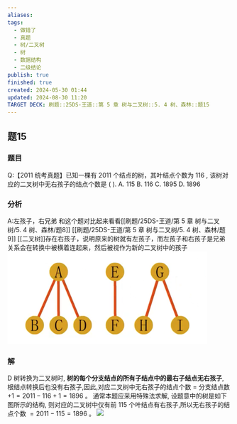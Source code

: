 ```yaml
---
aliases: 
tags:
  - 做错了
  - 真题
  - 树/二叉树
  - 树
  - 数据结构
  - 二级结论
publish: true
finished: true
created: 2024-05-30 01:44
updated: 2024-08-30 11:20
TARGET DECK: 刷题::25DS-王道::第 5 章 树与二叉树::5. 4 树、森林::题15
---
```

## 题15
### 题目
Q:【2011 统考真题】已知一棵有 2011 个结点的树，其叶结点个数为 116 , 该树对应的二叉树中无右孩子的结点个数是 ( ).
A. 115 
B. 116 
C. 1895 
D. 1896
### 分析
A:左孩子，右兄弟
和这个题对比起来看看[[刷题/25DS-王道/第 5 章 树与二叉树/5. 4 树、森林/题8]]
[[刷题/25DS-王道/第 5 章 树与二叉树/5. 4 树、森林/题9]]
[[二叉树]]存在右孩子，说明原来的树就有左孩子，而左孩子和右孩子是兄弟关系会在转换中被横着连起来，然后被视作为新的二叉树中的孩子
![](https://raw.githubusercontent.com/heptaluan/blog-backups/master/cdn/essay/19-05.png)
### 解
D
树转换为二叉树时, **树的每个分支结点的所有子结点中的最右子结点无右孩子**, 根结点转换后也没有右孩子,因此,对应二叉树中无右孩子的结点个数 $=$ 分支结点数 $+ 1 = {2011} - {116} + 1 = {1896}$ 。
通常本题应采用特殊法求解, 设题意中的树是如下图所示的结构, 则对应的二叉树中仅有前 115 个叶结点有右孩子,所以无右孩子的结点个数 $= {2011} - {115} = {1896}$ 。
![](https://img.hwenyi.live/202408301141604.webp)

